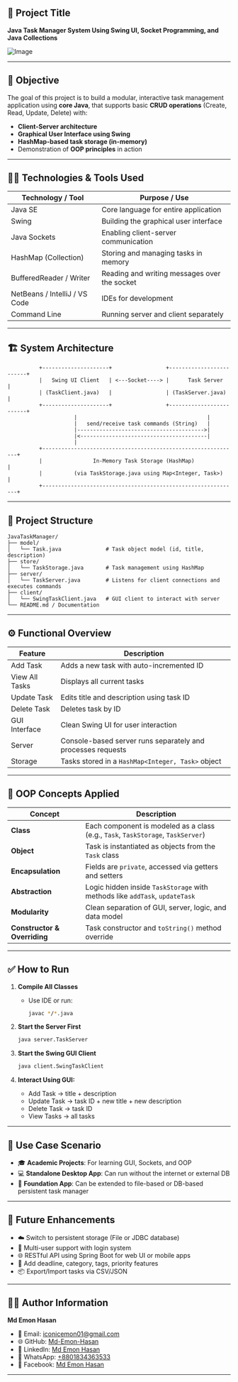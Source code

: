 ## 📘 Project Title

**Java Task Manager System Using Swing UI, Socket Programming, and Java Collections**

<img alt="Image" src="https://github.com/user-attachments/assets/fef15a9a-e627-4ce9-91a2-bcfbe9822964" />

---

## 🎯 Objective

The goal of this project is to build a modular, interactive task management application using **core Java**, that supports basic **CRUD operations** (Create, Read, Update, Delete) with:

* **Client-Server architecture**
* **Graphical User Interface using Swing**
* **HashMap-based task storage (in-memory)**
* Demonstration of **OOP principles** in action

---

## 🧑‍💻 Technologies & Tools Used

| Technology / Tool             | Purpose / Use                                |
| ----------------------------- | -------------------------------------------- |
| Java SE                       | Core language for entire application         |
| Swing                         | Building the graphical user interface        |
| Java Sockets                  | Enabling client-server communication         |
| HashMap (Collection)          | Storing and managing tasks in memory         |
| BufferedReader / Writer       | Reading and writing messages over the socket |
| NetBeans / IntelliJ / VS Code | IDEs for development                         |
| Command Line                  | Running server and client separately         |

---

## 🏗️ System Architecture

```
          +---------------------+                 +-------------------------+
          |   Swing UI Client   | <---Socket----> |      Task Server        |
          | (TaskClient.java)   |                 | (TaskServer.java)       |
          +---------------------+                 +-------------------------+
                     |                                         |
                     |   send/receive task commands (String)   |
                     |---------------------------------------->|
                     |<----------------------------------------|
                     |
          +--------------------------------------------------------------+
          |                In-Memory Task Storage (HashMap)              |
          |          (via TaskStorage.java using Map<Integer, Task>)     |
          +--------------------------------------------------------------+
```

---

## 🧩 Project Structure

```
JavaTaskManager/
├── model/
│   └── Task.java              # Task object model (id, title, description)
├── store/
│   └── TaskStorage.java       # Task management using HashMap
├── server/
│   └── TaskServer.java        # Listens for client connections and executes commands
├── client/
│   └── SwingTaskClient.java   # GUI client to interact with server
└── README.md / Documentation
```

---

## ⚙️ Functional Overview

| Feature        | Description                                                 |
| -------------- | ----------------------------------------------------------- |
| Add Task       | Adds a new task with auto-incremented ID                    |
| View All Tasks | Displays all current tasks                                  |
| Update Task    | Edits title and description using task ID                   |
| Delete Task    | Deletes task by ID                                          |
| GUI Interface  | Clean Swing UI for user interaction                         |
| Server         | Console-based server runs separately and processes requests |
| Storage        | Tasks stored in a `HashMap<Integer, Task>` object           |

---

## 🧠 OOP Concepts Applied

| Concept                      | Description                                                                      |
| ---------------------------- | -------------------------------------------------------------------------------- |
| **Class**                    | Each component is modeled as a class (e.g., `Task`, `TaskStorage`, `TaskServer`) |
| **Object**                   | Task is instantiated as objects from the `Task` class                            |
| **Encapsulation**            | Fields are `private`, accessed via getters and setters                           |
| **Abstraction**              | Logic hidden inside `TaskStorage` with methods like `addTask`, `updateTask`      |
| **Modularity**               | Clean separation of GUI, server, logic, and data model                           |
| **Constructor & Overriding** | Task constructor and `toString()` method override                                |

---

## ✅ How to Run

1. **Compile All Classes**

   * Use IDE or run:

     ```bash
     javac */*.java
     ```

2. **Start the Server First**

   ```bash
   java server.TaskServer
   ```

3. **Start the Swing GUI Client**

   ```bash
   java client.SwingTaskClient
   ```

4. **Interact Using GUI:**

   * Add Task → title + description
   * Update Task → task ID + new title + new description
   * Delete Task → task ID
   * View Tasks → all tasks

---

## 📍 Use Case Scenario

* 🎓 **Academic Projects**: For learning GUI, Sockets, and OOP
* 💻 **Standalone Desktop App**: Can run without the internet or external DB
* 🧱 **Foundation App**: Can be extended to file-based or DB-based persistent task manager

---

## 🔮 Future Enhancements

* ☁️ Switch to persistent storage (File or JDBC database)
* 👤 Multi-user support with login system
* 🌐 RESTful API using Spring Boot for web UI or mobile apps
* 📅 Add deadline, category, tags, priority features
* 📦 Export/Import tasks via CSV/JSON

---

## 🧑‍💼 Author Information

**Md Emon Hasan**

* 📧 Email: [iconicemon01@gmail.com](mailto:iconicemon01@gmail.com)
* 🌐 GitHub: [Md-Emon-Hasan](https://github.com/Md-Emon-Hasan)
* 💼 LinkedIn: [Md Emon Hasan](https://www.linkedin.com/in/md-emon-hasan-695483237/)
* 📱 WhatsApp: [+8801834363533](https://wa.me/8801834363533)
* 📘 Facebook: [Md Emon Hasan](https://www.facebook.com/mdemon.hasan2001/)

---
